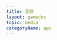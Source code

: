 ```yaml
---
title: 音频
layout: gamedoc
topic: media
categoryName: api
---
```


<!-- md game/api/media/_audioContext/InnerAudioContext.md -->
<!-- md game/api/media/_audioContext/createInnerAudioContext.md -->
<!-- md game/api/media/_audioContext/setInnerAudioOption.md -->

<!-- md game/api/media/_audioContext/play.md -->
<!-- md game/api/media/_audioContext/onPlay.md -->
<!-- md game/api/media/_audioContext/offPlay.md -->
<!-- md game/api/media/_audioContext/onCanplay.md -->
<!-- md game/api/media/_audioContext/offCanplay.md -->

<!-- md game/api/media/_audioContext/stop.md -->
<!-- md game/api/media/_audioContext/onStop.md -->
<!-- md game/api/media/_audioContext/offStop.md -->

<!-- md game/api/media/_audioContext/onEnded.md -->
<!-- md game/api/media/_audioContext/offEnded.md -->

<!-- md game/api/media/_audioContext/pause.md -->
<!-- md game/api/media/_audioContext/onPause.md -->
<!-- md game/api/media/_audioContext/offPause.md -->
<!-- md game/api/media/_audioContext/onError.md -->
<!-- md game/api/media/_audioContext/offError.md -->

<!-- md game/api/media/_audioContext/seek.md -->
<!-- md game/api/media/_audioContext/onSeeked.md -->
<!-- md game/api/media/_audioContext/offSeeked.md -->
<!-- md game/api/media/_audioContext/onSeeking.md -->
<!-- md game/api/media/_audioContext/offSeeking.md -->
<!-- md game/api/media/_audioContext/onTimeUpdate.md -->
<!-- md game/api/media/_audioContext/offTimeUpdate.md -->
<!-- md game/api/media/_audioContext/onWaiting.md -->
<!-- md game/api/media/_audioContext/offWaiting.md -->

<!-- md game/api/media/_audioContext/destroy.md -->